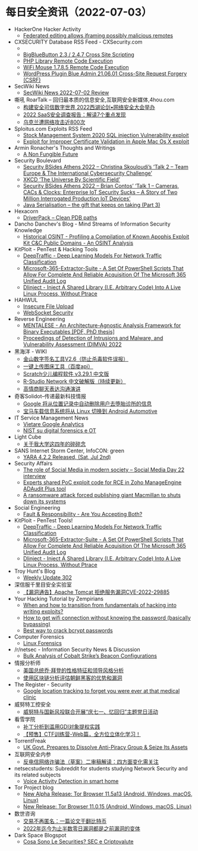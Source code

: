 # 每日安全资讯（2022-07-03）

- HackerOne Hacker Activity
  - [Federated editing allows iframing possibly malicious remotes](https://hackerone.com/reports/1210424)
- CXSECURITY Database RSS Feed - CXSecurity.com
  - [](https://cxsecurity.com/issue/WLB-2022070005)
  - [BigBlueButton 2.3 / 2.4.7 Cross Site Scripting](https://cxsecurity.com/issue/WLB-2022070004)
  - [PHP Library Remote Code Execution](https://cxsecurity.com/issue/WLB-2022070003)
  - [WiFi Mouse 1.7.8.5 Remote Code Execution](https://cxsecurity.com/issue/WLB-2022070002)
  - [WordPress Plugin Blue Admin 21.06.01 Cross-Site Request Forgery (CSRF)](https://cxsecurity.com/issue/WLB-2022070001)
- SecWiki News
  - [SecWiki News 2022-07-02 Review](http://www.sec-wiki.com/?2022-07-02)
- 嘶吼 RoarTalk – 回归最本质的信息安全,互联网安全新媒体,4hou.com
  - [构建安全可信数字世界 2022西湖论剑•网络安全大会举办](https://www.4hou.com/posts/0305)
  - [2022 SaaS安全调查报告：解读7个重点发现](https://www.4hou.com/posts/gXpr)
  - [乌克兰遭网络攻击近800次](https://www.4hou.com/posts/YXyA)
- Sploitus.com Exploits RSS Feed
  - [Stock Management System 2020 SQL injection Vulnerability exploit](https://sploitus.com/exploit?id=1337DAY-ID-37828&utm_source=rss&utm_medium=rss)
  - [Exploit for Improper Certificate Validation in Apple Mac Os X exploit](https://sploitus.com/exploit?id=D954D476-E9C6-5689-BFAE-284FB0BCEE63&utm_source=rss&utm_medium=rss)
- Armin Ronacher's Thoughts and Writings
  - [A Non Fungible Future](http://lucumr.pocoo.org/2022/7/2/non-fungible-future)
- Security Boulevard
  - [Security BSides Athens 2022 – Christina Skouloudi’s ‘Talk 2 – Team Europe & The International Cybersecurity Challenge’](https://securityboulevard.com/2022/07/security-bsides-athens-2022-christina-skouloudis-talk-2-team-europe-the-international-cybersecurity-challenge/)
  - [XKCD ‘The Universe By Scientific Field’](https://securityboulevard.com/2022/07/xkcd-the-universe-by-scientific-field/)
  - [Security BSides Athens 2022 – Brian Contos’ ‘Talk 1 – Cameras, CACs & Clocks: Enterprise IoT Security Sucks – A Story of Two Million Interrogated Production IoT Devices’](https://securityboulevard.com/2022/07/security-bsides-athens-2022-brian-contos-talk-1-cameras-cacs-clocks-enterprise-iot-security-sucks-a-story-of-two-million-interrogated-production-iot-devices/)
  - [Java Serialisation – the gift that keeps on taking (Part 3)](https://securityboulevard.com/2022/07/java-serialisation-the-gift-that-keeps-on-taking-part-3/)
- Hexacorn
  - [DriverPack – Clean PDB paths](https://www.hexacorn.com/blog/2022/07/02/driverpack-clean-pdb-paths/)
- Dancho Danchev's Blog - Mind Streams of Information Security Knowledge
  - [Historical OSINT - Profiling a Compilation of Known Apophis Exploit Kit C&C Public Domains - An OSINT Analysis](http://ddanchev.blogspot.com/2022/07/historical-osint-profiling-compilation.html)
- KitPloit - PenTest & Hacking Tools
  - [DeepTraffic - Deep Learning Models For Network Traffic Classification](http://www.kitploit.com/2022/07/deeptraffic-deep-learning-models-for.html)
  - [Microsoft-365-Extractor-Suite - A Set Of PowerShell Scripts That Allow For Complete And Reliable Acquisition Of The Microsoft 365 Unified Audit Log](http://www.kitploit.com/2022/07/microsoft-365-extractor-suite-set-of.html)
  - [Dlinject - Inject A Shared Library (I.E. Arbitrary Code) Into A Live Linux Process, Without Ptrace](http://www.kitploit.com/2022/07/dlinject-inject-shared-library-ie.html)
- HAHWUL
  - [Insecure File Upload](https://www.hahwul.com/cullinan/insecure-file-upload/)
  - [WebSocket Security](https://www.hahwul.com/cullinan/websocket/)
- Reverse Engineering
  - [MENTALESE - An Architecture-Agnostic Analysis Framework for Binary Executables [PDF, PhD thesis]](https://www.reddit.com/r/ReverseEngineering/comments/vq2ic3/mentalese_an_architectureagnostic_analysis/)
  - [Proceedings of Detection of Intrusions and Malware, and Vulnerability Assessment (DIMVA) 2022](https://www.reddit.com/r/ReverseEngineering/comments/vq2r2k/proceedings_of_detection_of_intrusions_and/)
- 黑海洋 - WIKI
  - [金山数字签名工具V2.6（防止杀毒软件误报）](https://blog.upx8.com/2861)
  - [一键上传图床工具（百度api）](https://blog.upx8.com/2860)
  - [Scratch少儿编程软件 v3.29.1 中文版](https://blog.upx8.com/2859)
  - [R-Studio Network 中文破解版（持续更新）](https://blog.upx8.com/2858)
  - [高情商聊天表达沟通演讲](https://blog.upx8.com/2857)
- 奇客Solidot–传递最新科技情报
  - [Google 将从位置记录中自动删除用户去堕胎诊所的信息](https://www.solidot.org/story?sid=72009)
  - [宝马车载信息系统将从 Linux 切换到 Android Automotive](https://www.solidot.org/story?sid=72008)
- IT Service Management News
  - [Vietare Google Analytics](http://blog.cesaregallotti.it/2022/07/vietare-google-analytics.html)
  - [NIST su digital forensics e OT](http://blog.cesaregallotti.it/2022/07/nist-su-digital-forensics-e-ot.html)
- Light Cube
  - [关于我大学这四年的碎碎念](https://github.red/bye-hdu/)
- SANS Internet Storm Center, InfoCON: green
  - [YARA 4.2.2 Released, (Sat, Jul 2nd)](https://isc.sans.edu/diary/rss/28808)
- Security Affairs
  - [The role of Social Media in modern society – Social Media Day 22 interview](https://securityaffairs.co/wordpress/132810/social-networks/the-role-of-social-media.html)
  - [Experts shared PoC exploit code for RCE in Zoho ManageEngine ADAudit Plus tool](https://securityaffairs.co/wordpress/132797/hacking/zoho-manageengine-adaudit-plus-rce.html)
  - [A ransomware attack forced publishing giant Macmillan to shuts down its systems](https://securityaffairs.co/wordpress/132792/cyber-crime/macmillan-ransomware-attack.html)
- Social Engineering
  - [Fault & Responsibility - Are You Accepting Both?](https://www.reddit.com/r/SocialEngineering/comments/vpr23y/fault_responsibility_are_you_accepting_both/)
- KitPloit - PenTest Tools!
  - [DeepTraffic - Deep Learning Models For Network Traffic Classification](http://www.kitploit.com/2022/07/deeptraffic-deep-learning-models-for.html)
  - [Microsoft-365-Extractor-Suite - A Set Of PowerShell Scripts That Allow For Complete And Reliable Acquisition Of The Microsoft 365 Unified Audit Log](http://www.kitploit.com/2022/07/microsoft-365-extractor-suite-set-of.html)
  - [Dlinject - Inject A Shared Library (I.E. Arbitrary Code) Into A Live Linux Process, Without Ptrace](http://www.kitploit.com/2022/07/dlinject-inject-shared-library-ie.html)
- Troy Hunt's Blog
  - [Weekly Update 302](https://www.troyhunt.com/weekly-update-302/)
- 深信服千里目安全实验室
  - [【漏洞通告】Apache Tomcat 拒绝服务漏洞CVE-2022-29885](https://mp.weixin.qq.com/s?__biz=MzI4NjE2NjgxMQ==&mid=2650262298&idx=1&sn=b71dae788eb6ba44375ebb4ba143ab55&chksm=f3e2716ec495f878452397dce8b93dd7935057c7e07a7820294dfdbcb9c0cd2c84897bf2f208&scene=58&subscene=0#rd)
- Your Hacking Tutorial by Zempirians
  - [When and how to transition from fundamentals of hacking into writing exploits?](https://www.reddit.com/r/HowToHack/comments/vpsvgb/when_and_how_to_transition_from_fundamentals_of/)
  - [How to get wifi connection without knowing the password (basically bypassing)](https://www.reddit.com/r/HowToHack/comments/vpv64h/how_to_get_wifi_connection_without_knowing_the/)
  - [Best way to crack bcrypt passwords](https://www.reddit.com/r/HowToHack/comments/vprkh1/best_way_to_crack_bcrypt_passwords/)
- Computer Forensics
  - [Linux Forensics](https://www.reddit.com/r/computerforensics/comments/vpsn98/linux_forensics/)
- /r/netsec - Information Security News & Discussion
  - [Bulk Analysis of Cobalt Strike’s Beacon Configurations](https://www.reddit.com/r/netsec/comments/vphlp8/bulk_analysis_of_cobalt_strikes_beacon/)
- 情报分析师
  - [美国总统乔·拜登的性格特征和领导风格分析](https://mp.weixin.qq.com/s?__biz=MzA3Mjc1MTkwOA==&mid=2650509028&idx=1&sn=96dccb0b1337ae1029eb4d1660883a98&chksm=8716a0afb06129b9dfe6cbc429232eb2b11bf32cf6a4ea0f5d17b6969518b8e01dc14ea54ec0&scene=58&subscene=0#rd)
  - [使用区块链分析评估朝鲜黑客的优势和漏洞](https://mp.weixin.qq.com/s?__biz=MzA3Mjc1MTkwOA==&mid=2650509028&idx=2&sn=a6c0e4d6fefc50442fb0b9c34e30a9cb&chksm=8716a0afb06129b9afabd6b44caed4aa05205fd94662cf91b3e8775d536d09f43da2b1d5beeb&scene=58&subscene=0#rd)
- The Register - Security
  - [Google location tracking to forget you were ever at that medical clinic](https://go.theregister.com/feed/www.theregister.com/2022/07/02/google_medical_privacy/)
- 威努特工控安全
  - [威努特与国新风投联合开展“庆七一、忆回归”主题党日活动](https://mp.weixin.qq.com/s?__biz=MzAwNTgyODU3NQ==&mid=2651085577&idx=1&sn=6e8c96554282b1702ec0b3fed2e15309&chksm=80e641b9b791c8afa1caaaffc538c3186b32a1790f11e2f1bc8fa8d45f0141f80fac7f0d359d&scene=58&subscene=0#rd)
- 看雪学院
  - [补丁分析到滥用GDI对象提权实践](https://mp.weixin.qq.com/s?__biz=MjM5NTc2MDYxMw==&mid=2458456402&idx=1&sn=fba4d7303900c47f06339645a90dd04f&chksm=b18e21d886f9a8ce9fdcb1b29196b2bafde692371576a1feff9d31aae848aabe9b252f435a54&scene=58&subscene=0#rd)
  - [【预售】CTF训练营-Web篇，全方位立体化学习！](https://mp.weixin.qq.com/s?__biz=MjM5NTc2MDYxMw==&mid=2458456402&idx=2&sn=f885c82e338747520d237876d3314593&chksm=b18e21d886f9a8ce962d50cb0d74cb669ac18917c11f1e3133ff93085dc7ded652f109421b37&scene=58&subscene=0#rd)
- TorrentFreak
  - [UK Govt. Prepares to Dissolve Anti-Piracy Group & Seize Its Assets](https://torrentfreak.com/uk-govt-prepares-to-dissolve-anti-piracy-group-seize-its-assets-220702/)
- 互联网安全内参
  - [反电信网络诈骗法（草案）二审稿解读：四方面变化需关注](https://mp.weixin.qq.com/s?__biz=MzI4NDY2MDMwMw==&mid=2247504108&idx=1&sn=9d89445f9ee6c1e4231b74961e1bedbe&chksm=ebfa97ccdc8d1edae2952a7ce23503ff20a4409e74812b9b67e95129b0fee2b95899e5867627&scene=58&subscene=0#rd)
- netsecstudents: Subreddit for students studying Network Security and its related subjects
  - [Voice Activity Detection in smart home](https://www.reddit.com/r/netsecstudents/comments/vpr7xf/voice_activity_detection_in_smart_home/)
- Tor Project blog
  - [New Alpha Release: Tor Browser 11.5a13 (Android, Windows, macOS, Linux)](https://blog.torproject.org/new-release-tor-browser-115a13/)
  - [New Release: Tor Browser 11.0.15 (Android, Windows, macOS, Linux)](https://blog.torproject.org/new-release-tor-browser-11015/)
- 数世咨询
  - [交易不再匿名：一篇论文干翻比特币](https://mp.weixin.qq.com/s?__biz=MzkxNzA3MTgyNg==&mid=2247494084&idx=1&sn=aacedb4ee407fb49d6bdbf977e088d3f&chksm=c1449b79f633126f3ec64da77db0fac0c4bc533d80c62e448aa3522501f95bd533ce362e78f9&scene=58&subscene=0#rd)
  - [2022年迄今为止半数零日漏洞都是之前漏洞的变体](https://mp.weixin.qq.com/s?__biz=MzkxNzA3MTgyNg==&mid=2247494084&idx=2&sn=e4761b62c8c1a41c94b18ede48d34cac&chksm=c1449b79f633126f670b14ddef2e1a65bca0ae22df29f70cc80fd6c7a9681175bd94cdde591f&scene=58&subscene=0#rd)
- Dark Space Blogspot
  - [Cosa Sono Le Securities? SEC e Criptovalute](http://darkwhite666.blogspot.com/2022/07/cosa-sono-le-securities-sec-e.html)
